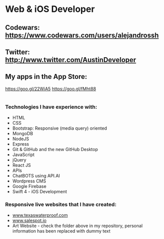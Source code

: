 # Web & iOS Developer <br>
## Codewars: https://www.codewars.com/users/alejandrossh <br>
## Twitter: http://www.twitter.com/AustinDeveloper <br>
## My apps in the App Store:
https://goo.gl/22WiA5
https://goo.gl/fMht88 <br><br>

### Technologies I have experience with: <br>
* HTML
* CSS
* Bootstrap: Responsive (media query) oriented
* MongoDB
* NodeJS
* Express
* Git & GitHub and the new GitHub Desktop
* JavaScript
* jQuery
* React JS
* APIs
* ChatBOTS using API.AI
* Wordpress CMS
* Google Firebase
* Swift 4 - iOS Development


### Responsive live websites that I have created:
* www.texaswaterproof.com
* www.salespot.io
* Art Website - check the folder above in my repository, personal information has been replaced with dummy text

